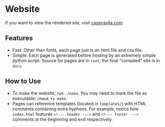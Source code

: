 # Website
If you want to view the rendered site, visit [caseyavila.com](https://caseyavila.com/)

## Features
- Fast: Other than fonts, each page just is an html file and css file.
- Simple: Each page is generated before hosting by an extremely simple python
  script. Source for pages are in `root`; the final "compiled" site is in
  `docs`.

## How to Use
- To make the website, run `./make`. You may need to mark the file as
  executable: `chmod +x make`.
- Pages can reference templates (located in `templates/`) with HTML comments
  containing extra hyphens. For example, notice how `index.html` features
  `<!--- header --->` and `<!--- footer --->` comments at the beginning and end
  respectively.
